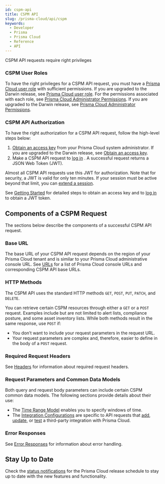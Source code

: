```yaml
---
id: cspm-api
title: CSPM API
slug: /prisma-cloud/api/cspm
keywords:
  - Developer
  - Prisma
  - Prisma Cloud
  - Reference
  - API
---
```


CSPM API requests require right privileges

### CSPM User Roles

To have the right privileges for a CSPM API request, you must have a [Prisma Cloud user role](https://docs-preview.prismacloud.io/en/classic/cspm-admin-guide/manage-prisma-cloud-administrators/prisma-cloud-administrator-roles) with sufficient permissions. If you are upgraded to the Darwin release, see [Prisma Cloud user role](https://docs.prismacloud.io/en/enterprise-edition/content-collections/administration/prisma-cloud-administrator-roles).
For the permissions associated with each role, see [Prisma Cloud Administrator Permissions](https://docs.prismacloud.io/en/classic/cspm-admin-guide/manage-prisma-cloud-administrators/prisma-cloud-admin-permissions). If you are upgraded to the Darwin release, see [Prisma Cloud Administrator Permissions](https://docs.prismacloud.io/en/enterprise-edition/content-collections/administration/prisma-cloud-admin-permissions).

### CSPM API Authorization

To have the right authorization for a CSPM API request, follow the high-level steps below:

1. [Obtain an access key](https://docs-preview.prismacloud.io/en/classic/cspm-admin-guide/manage-prisma-cloud-administrators/create-access-keys) from your Prisma Cloud system administrator. If you are upgraded to the Darwin release, see [Obtain an access key](https://docs.prismacloud.io/en/enterprise-edition/content-collections/administration/create-access-keys).
2. Make a CSPM API request to [log in](/prisma-cloud/api/cspm/app-login) . A successful request returns a JSON Web Token (JWT).

Almost all CSPM API requests use this JWT for authorization.
Note that for security, a JWT is valid for only ten minutes. If your session must be active beyond that limit, you can [extend a session](/prisma-cloud/api/cspm/extend-session).

See [Getting Started](/prisma-cloud/docs/cspm/cspm-gs) for detailed steps to obtain an access key and to [log in](/prisma-cloud/api/cspm/app-login) to obtain a JWT token.

## Components of a CSPM Request

The sections below describe the components of a successful CSPM API request.

### Base URL

The base URL of your CSPM API request depends on the region of your Prisma Cloud tenant and is similar to your Prisma Cloud administrative console URL. See [URLs](/prisma-cloud/api/cspm/api-urls) for a list of Prisma Cloud console URLs and corresponding CSPM API base URLs.

### HTTP Methods

The CSPM API uses the standard HTTP methods `GET`, `POST`, `PUT`, `PATCH`, and `DELETE`.

You can retrieve certain CSPM resources through either a `GET` or a `POST` request. Examples include but are not limited to alert lists, compliance posture, and some asset inventory lists. While both methods result in the same response, use `POST` if:

- You don’t want to include your request parameters in the request URL.
- Your request parameters are complex and, therefore, easier to define in the body of a `POST` request.

### Required Request Headers

See [Headers](/prisma-cloud/api/cspm/api-headers) for information about required request headers.

### Request Parameters and Common Data Models

Both query and request body parameters can include certain CSPM common data models. The following sections provide details about their use:

- The [Time Range Model](/prisma-cloud/api/cspm/api-time-range-model) enables you to specify windows of time.
- The [Integration Configurations](/prisma-cloud/api/cspm/api-integration-config) are specific to API requests that [add](/prisma-cloud/api/cspm/save-integration), [update](/prisma-cloud/api/cspm/update-integration), or [test](/prisma-cloud/api/cspm/test-integration) a third-party integration with Prisma Cloud.

### Error Responses

See [Error Responses](/prisma-cloud/api/cspm/api-errors) for information about error handling.

## Stay Up to Date

Check the [status notifications](https://status.paloaltonetworks.com/) for the Prisma Cloud release schedule to stay up to date with the new features and functionality.

